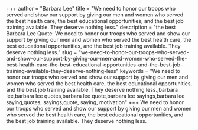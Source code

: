 +++
author = "Barbara Lee"
title = "We need to honor our troops who served and show our support by giving our men and women who served the best health care, the best educational opportunities, and the best job training available. They deserve nothing less."
description = "the best Barbara Lee Quote: We need to honor our troops who served and show our support by giving our men and women who served the best health care, the best educational opportunities, and the best job training available. They deserve nothing less."
slug = "we-need-to-honor-our-troops-who-served-and-show-our-support-by-giving-our-men-and-women-who-served-the-best-health-care-the-best-educational-opportunities-and-the-best-job-training-available-they-deserve-nothing-less"
keywords = "We need to honor our troops who served and show our support by giving our men and women who served the best health care, the best educational opportunities, and the best job training available. They deserve nothing less.,barbara lee,barbara lee quotes,barbara lee quote,barbara lee sayings,barbara lee saying,quotes, sayings,quote, saying, motivation"
+++
We need to honor our troops who served and show our support by giving our men and women who served the best health care, the best educational opportunities, and the best job training available. They deserve nothing less.
